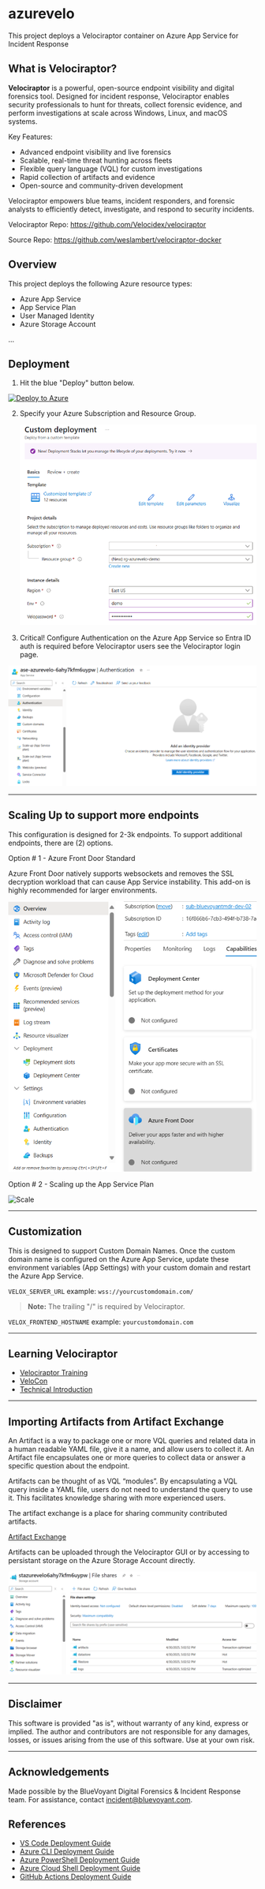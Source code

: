 # azurevelo

This project deploys a Velociraptor container on Azure App Service for Incident Response

## What is Velociraptor?

**Velociraptor** is a powerful, open-source endpoint visibility and digital forensics tool. Designed for incident response, Velociraptor enables security professionals to hunt for threats, collect forensic evidence, and perform investigations at scale across Windows, Linux, and macOS systems.

Key Features:

- Advanced endpoint visibility and live forensics
- Scalable, real-time threat hunting across fleets
- Flexible query language (VQL) for custom investigations
- Rapid collection of artifacts and evidence
- Open-source and community-driven development

Velociraptor empowers blue teams, incident responders, and forensic analysts to efficiently detect, investigate, and respond to security incidents.

Velociraptor Repo: https://github.com/Velocidex/velociraptor

Source Repo: https://github.com/weslambert/velociraptor-docker

## Overview

This project deploys the following Azure resource types:

- Azure App Service 
- App Service Plan
- User Managed Identity
- Azure Storage Account

...

## Deployment

1. Hit the blue "Deploy" button below.

[![Deploy to Azure](https://aka.ms/deploytoazurebutton)](https://portal.azure.com/#create/Microsoft.Template/uri/https%3A%2F%2Fraw.githubusercontent.com%2Fmsdirtbag%2FMicrosoftPurpleTeamToolkit%2Fmain%2Fpurpleops-ASE%2Fpurpleopsase.json)

2. Specify your Azure Subscription and Resource Group.

   ![Auth](./media/deploy.png)

3. Critical! Configure Authentication on the Azure App Service so Entra ID auth is required before Velociraptor users see the Velociraptor login page. 

![Auth](./media/auth.png)

---

## Scaling Up to support more endpoints

This configuration is designed for 2-3k endpoints. To support additional endpoints, there are (2) options. 

Option # 1 - Azure Front Door Standard

Azure Front Door natively supports websockets and removes the SSL decryption workload that can cause App Service instability. This add-on is highly recommended for larger environments. 

![Frontdoor](./media/frontdoor.png)

Option # 2 - Scaling up the App Service Plan

![Scale](./media/scale.png)

---

## Customization

This is designed to support Custom Domain Names. Once the custom domain name is configured on the Azure App Service, update these environment variables (App Settings) with your custom domain and restart the Azure App Service.

`VELOX_SERVER_URL` example: `wss://yourcustomdomain.com/`

> **Note:** The trailing "/" is required by Velociraptor.

`VELOX_FRONTEND_HOSTNAME` example: `yourcustomdomain.com`

---

## Learning Velociraptor

- [Velociraptor Training](https://training.velociraptor.app/)
- [VeloCon](https://www.youtube.com/watch?v=ibl4-MzW-KI)
- [Technical Introduction](https://www.youtube.com/watch?v=Q1IoGX--814)

---

## Importing Artifacts from Artifact Exchange

An Artifact is a way to package one or more VQL queries and related data in a human readable YAML file, give it a name, and allow users to collect it. An Artifact file encapsulates one or more queries to collect data or answer a specific question about the endpoint.

Artifacts can be thought of as VQL “modules”. By encapsulating a VQL query inside a YAML file, users do not need to understand the query to use it. This facilitates knowledge sharing with more experienced users.

The artifact exchange is a place for sharing community contributed artifacts.

[Artifact Exchange](https://docs.velociraptor.app/exchange/)

Artifacts can be uploaded through the Velociraptor GUI or by accessing to persistant storage on the Azure Storage Account directly.

![Storage](./media/storage.png)

---

## Disclaimer

This software is provided "as is", without warranty of any kind, express or implied. The author and contributors are not responsible for any damages, losses, or issues arising from the use of this software. Use at your own risk.

---

## Acknowledgements

Made possible by the BlueVoyant Digital Forensics & Incident Response team. For assistance, contact incident@bluevoyant.com.

## References

- [VS Code Deployment Guide](https://learn.microsoft.com/en-us/azure/azure-resource-manager/bicep/deploy-vscode)
- [Azure CLI Deployment Guide](https://learn.microsoft.com/en-us/azure/azure-resource-manager/bicep/deploy-cli)
- [Azure PowerShell Deployment Guide](https://learn.microsoft.com/en-us/azure/azure-resource-manager/bicep/deploy-powershell)
- [Azure Cloud Shell Deployment Guide](https://learn.microsoft.com/en-us/azure/azure-resource-manager/bicep/deploy-cloud-shell)
- [GitHub Actions Deployment Guide](https://learn.microsoft.com/en-us/azure/azure-resource-manager/bicep/deploy-github-actions)

